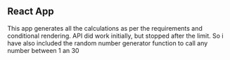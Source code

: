 React App
---------
This app generates all the calculations as per the requirements and conditional rendering.
API did work initially, but stopped after the limit. So i have also included the random number generator function to call any number between 1 an 30
